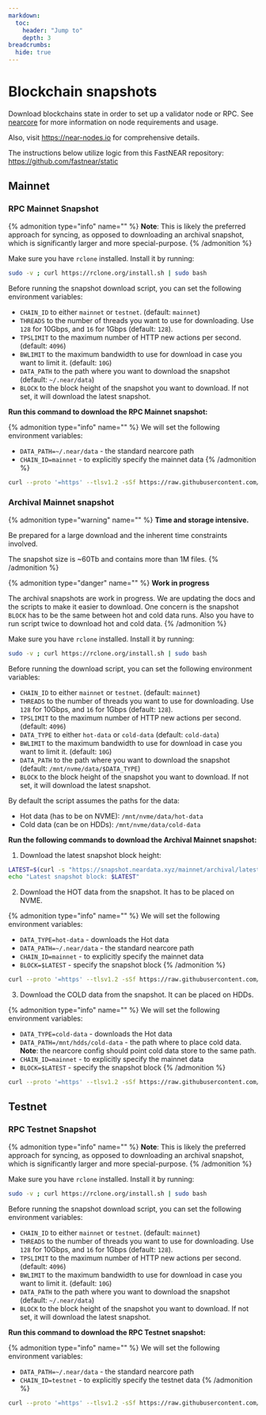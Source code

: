 ```yaml
---
markdown:
  toc:
    header: "Jump to"
    depth: 3
breadcrumbs:
  hide: true
---
```


# Blockchain snapshots

Download blockchains state in order to set up a validator node or RPC. See <a href="https://github.com/near/nearcore?tab=readme-ov-file#about-near" target="_blank">nearcore</a> for more information on node requirements and usage.

Also, visit <a href="https://near-nodes.io" target="_blank">https://near-nodes.io</a> for comprehensive details.

<!-- {% admonition type="info" %}
  MD5 hash verification will be available shortly.<br/>
  _(Certainly by end of year, 2024)_
{% /admonition %} -->

The instructions below utilize logic from this FastNEAR repository: <a href="https://github.com/fastnear/static" target="_blank">https://github.com/fastnear/static</a>

## Mainnet

### RPC Mainnet Snapshot

{% admonition type="info" name="" %}
**Note**: This is likely the preferred approach for syncing, as opposed to downloading an archival snapshot, which is significantly larger and more special-purpose.
{% /admonition %}

Make sure you have `rclone` installed. Install it by running:

```bash {% title="rclone installation" %}
sudo -v ; curl https://rclone.org/install.sh | sudo bash
```

Before running the snapshot download script, you can set the following environment variables:

- `CHAIN_ID` to either `mainnet` or `testnet`. (default: `mainnet`)
- `THREADS` to the number of threads you want to use for downloading. Use `128` for 10Gbps, and `16` for 1Gbps (default: `128`).
- `TPSLIMIT` to the maximum number of HTTP new actions per second. (default: `4096`)
- `BWLIMIT` to the maximum bandwidth to use for download in case you want to limit it. (default: `10G`)
- `DATA_PATH` to the path where you want to download the snapshot (default: `~/.near/data`)
- `BLOCK` to the block height of the snapshot you want to download. If not set, it will download the latest snapshot.

**Run this command to download the RPC Mainnet snapshot:**

{% admonition type="info" name="" %}
We will set the following environment variables:
- `DATA_PATH=~/.near/data` - the standard nearcore path
- `CHAIN_ID=mainnet` - to explicitly specify the mainnet data
  {% /admonition %}

```bash {% title="RPC Mainnet Snapshot » ~/.near/data" %}
curl --proto '=https' --tlsv1.2 -sSf https://raw.githubusercontent.com/fastnear/static/refs/heads/main/down_rclone.sh | DATA_PATH=~/.near/data CHAIN_ID=mainnet bash
```

### Archival Mainnet snapshot

{% admonition type="warning" name="" %}
**Time and storage intensive.**

Be prepared for a large download and the inherent time constraints involved.

The snapshot size is ~60Tb and contains more than 1M files.
{% /admonition %}

{% admonition type="danger" name="" %}
**Work in progress**

The archival snapshots are work in progress. We are updating the docs and the scripts to make it easier to download.
One concern is the snapshot `BLOCK` has to be the same between hot and cold data runs.
Also you have to run script twice to download hot and cold data.
{% /admonition %}

Make sure you have `rclone` installed. Install it by running:

```bash {% title="rclone installation" %}
sudo -v ; curl https://rclone.org/install.sh | sudo bash
```

Before running the download script, you can set the following environment variables:

- `CHAIN_ID` to either `mainnet` or `testnet`. (default: `mainnet`)
- `THREADS` to the number of threads you want to use for downloading. Use `128` for 10Gbps, and `16` for 1Gbps (default: `128`).
- `TPSLIMIT` to the maximum number of HTTP new actions per second. (default: `4096`)
- `DATA_TYPE` to either `hot-data` or `cold-data` (default: `cold-data`)
- `BWLIMIT` to the maximum bandwidth to use for download in case you want to limit it. (default: `10G`)
- `DATA_PATH` to the path where you want to download the snapshot (default: `/mnt/nvme/data/$DATA_TYPE`)
- `BLOCK` to the block height of the snapshot you want to download. If not set, it will download the latest snapshot.

By default the script assumes the paths for the data:
- Hot data (has to be on NVME): `/mnt/nvme/data/hot-data`
- Cold data (can be on HDDs): `/mnt/nvme/data/cold-data`


**Run the following commands to download the Archival Mainnet snapshot:**

1. Download the latest snapshot block height:

```bash {% title="Latest archival mainnet snapshot block" %}
LATEST=$(curl -s "https://snapshot.neardata.xyz/mainnet/archival/latest.txt")
echo "Latest snapshot block: $LATEST"
```

2. Download the HOT data from the snapshot. It has to be placed on NVME.

{% admonition type="info" name="" %}
We will set the following environment variables:
- `DATA_TYPE=hot-data` - downloads the Hot data
- `DATA_PATH=~/.near/data` - the standard nearcore path
- `CHAIN_ID=mainnet` - to explicitly specify the mainnet data
- `BLOCK=$LATEST` - specify the snapshot block
  {% /admonition %}

```bash {% title="Archival Mainnet Snapshot (hot-data) » ~/.near/data" %}
curl --proto '=https' --tlsv1.2 -sSf https://raw.githubusercontent.com/fastnear/static/refs/heads/main/down_rclone_archival.sh | DATA_TYPE=hot-data DATA_PATH=~/.near/data CHAIN_ID=mainnet BLOCK=$LATEST bash
```

3. Download the COLD data from the snapshot. It can be placed on HDDs.

{% admonition type="info" name="" %}
We will set the following environment variables:
- `DATA_TYPE=cold-data` - downloads the Hot data
- `DATA_PATH=/mnt/hdds/cold-data` - the path where to place cold data. **Note**: the nearcore config should point cold data store to the same path.
- `CHAIN_ID=mainnet` - to explicitly specify the mainnet data
- `BLOCK=$LATEST` - specify the snapshot block
  {% /admonition %}

```bash {% title="Archival Mainnet Snapshot (cold-data) » /mnt/hdds/cold-data" %}
curl --proto '=https' --tlsv1.2 -sSf https://raw.githubusercontent.com/fastnear/static/refs/heads/main/down_rclone_archival.sh | DATA_TYPE=cold-data DATA_PATH=/mnt/hdds/cold-data CHAIN_ID=mainnet BLOCK=$LATEST bash
```


## Testnet

### RPC Testnet Snapshot

{% admonition type="info" name="" %}
**Note**: This is likely the preferred approach for syncing, as opposed to downloading an archival snapshot, which is significantly larger and more special-purpose.
{% /admonition %}

Make sure you have `rclone` installed. Install it by running:

```bash {% title="rclone installation" %}
sudo -v ; curl https://rclone.org/install.sh | sudo bash
```

Before running the snapshot download script, you can set the following environment variables:

- `CHAIN_ID` to either `mainnet` or `testnet`. (default: `mainnet`)
- `THREADS` to the number of threads you want to use for downloading. Use `128` for 10Gbps, and `16` for 1Gbps (default: `128`).
- `TPSLIMIT` to the maximum number of HTTP new actions per second. (default: `4096`)
- `BWLIMIT` to the maximum bandwidth to use for download in case you want to limit it. (default: `10G`)
- `DATA_PATH` to the path where you want to download the snapshot (default: `~/.near/data`)
- `BLOCK` to the block height of the snapshot you want to download. If not set, it will download the latest snapshot.

**Run this command to download the RPC Testnet snapshot:**

{% admonition type="info" name="" %}
We will set the following environment variables:
- `DATA_PATH=~/.near/data` - the standard nearcore path
- `CHAIN_ID=testnet` - to explicitly specify the testnet data
  {% /admonition %}

```bash {% title="RPC Testnet Snapshot » ~/.near/data" %}
curl --proto '=https' --tlsv1.2 -sSf https://raw.githubusercontent.com/fastnear/static/refs/heads/main/down_rclone.sh | DATA_PATH=~/.near/data CHAIN_ID=testnet bash
```
